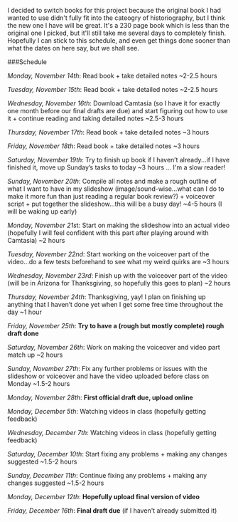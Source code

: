 I decided to switch books for this project because the original book I had wanted to use didn't fully fit into the cateogry of historiography, but I think the new one I have will be great. It's a 230 page book which is less than the original one I picked, but it'll still take me several days to completely finish. Hopefully I can stick to this schedule, and even get things done sooner than what the dates on here say, but we shall see.

###Schedule

*Monday, November 14th*: Read book + take detailed notes ~2-2.5 hours

*Tuesday, November 15th*: Read book + take detailed notes ~2-2.5 hours

*Wednesday, November 16th*: Download Camtasia (so I have it for exactly one month before our final drafts are due) and start figuring out how to use it + continue reading and taking detailed notes ~2.5-3 hours

*Thursday, November 17th*: Read book + take detailed notes ~3 hours

*Friday, November 18th*: Read book + take detailed notes ~3 hours

*Saturday, November 19th*: Try to finish up book if I haven’t already...if I have finished it, move up Sunday’s tasks to today ~3 hours ... I'm a slow reader! 

*Sunday, November 20th*: Compile all notes and make a rough outline of what I want to have in my slideshow (image/sound-wise…what can I do to make it more fun than just reading a regular book review?) + voiceover script + put together the slideshow...this will be a busy day! ~4-5 hours (I will be waking up early)

*Monday, November 21s*t: Start on making the slideshow into an actual video (hopefully I will feel confident with this part after playing around with Camtasia) ~2 hours

*Tuesday, November 22nd*: Start working on the voiceover part of the video...do a few tests beforehand to see what my weird quirks are ~3 hours

*Wednesday, November 23rd*: Finish up with the voiceover part of the video (will be in Arizona for Thanksgiving, so hopefully this goes to plan) ~2 hours

*Thursday, November 24th*: Thanksgiving, yay! I plan on finishing up anything that I haven’t done yet when I get some free time throughout the day ~1 hour 

*Friday, November 25th*: **Try to have a (rough but mostly complete) rough draft done**  

*Saturday, November 26th*: Work on making the voiceover and video part match up ~2 hours

*Sunday, November 27th*: Fix any further problems or issues with the slideshow or voiceover and have the video uploaded before class on Monday ~1.5-2 hours

*Monday, November 28th*: **First official draft due, upload online** 

*Monday, December 5th*: Watching videos in class (hopefully getting feedback)

*Wednesday, December 7th*: Watching videos in class (hopefully getting feedback)

*Saturday, December 10th*: Start fixing any problems + making any changes suggested ~1.5-2 hours

*Sunday, December 11th*: Continue fixing any problems + making any changes suggested ~1.5-2 hours

*Monday, December 12th*: **Hopefully upload final version of video**  

*Friday, December 16th*: **Final draft due** (if I haven't already submitted it)

 
